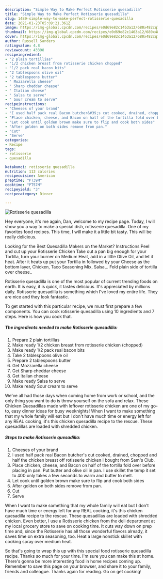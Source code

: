 ```yaml
---
description: "Simple Way to Make Perfect Rotisserie quesadilla"
title: "Simple Way to Make Perfect Rotisserie quesadilla"
slug: 1489-simple-way-to-make-perfect-rotisserie-quesadilla
date: 2021-01-23T05:09:21.361Z
image: https://img-global.cpcdn.com/recipes/e0d69e82c1463a12/680x482cq70/rotisserie-quesadilla-recipe-main-photo.jpg
thumbnail: https://img-global.cpcdn.com/recipes/e0d69e82c1463a12/680x482cq70/rotisserie-quesadilla-recipe-main-photo.jpg
cover: https://img-global.cpcdn.com/recipes/e0d69e82c1463a12/680x482cq70/rotisserie-quesadilla-recipe-main-photo.jpg
author: Russell Sanders
ratingvalue: 4.8
reviewcount: 43398
recipeingredient:
- "2 plain tortillias"
- "1/2 chicken breast from rotisserie chicken chopped"
- "1/2 pack real bacon bits"
- "2 tablespoons olive oil"
- "2 tablespoons butter"
- " Mozzarella cheese"
- " Sharp cheddar cheese"
- " Italian cheese"
- " Salsa to serve"
- " Sour cream to serve"
recipeinstructions:
- "Cheeses of your brand"
- "I used half pack real Bacon butcher&#39;s cut cooked, drained, chopped and half the chicken breast off rotisserie chicken I bought from Sam&#39;s Club."
- "Place chicken, cheese, and Bacon on half of the tortilla fold over before placing in pan. Put butter and olive oil in pan. I use skillet the temp it set to 400 only takes a few seconds to warm and butter to melt."
- "Let cook until golden brown make sure to flip and cook both sides"
- "After golden on both sides remove from pan."
- "Cut"
- "Serve"
categories:
- Recipe
tags:
- rotisserie
- quesadilla

katakunci: rotisserie quesadilla 
nutrition: 113 calories
recipecuisine: American
preptime: "PT39M"
cooktime: "PT57M"
recipeyield: "3"
recipecategory: Dinner

---
```



![Rotisserie quesadilla](https://img-global.cpcdn.com/recipes/e0d69e82c1463a12/680x482cq70/rotisserie-quesadilla-recipe-main-photo.jpg)

Hey everyone, it's me again, Dan, welcome to my recipe page. Today, I will show you a way to make a special dish, rotisserie quesadilla. One of my favorites food recipes. This time, I will make it a little bit tasty. This will be really delicious.

Looking for the Best Quesadilla Makers on the Market? Instructions Peel and cut up your Rotisserie Chicken Take out a pan big enough for your Tortilla, turn your burner on Medium Heat, add in a little Olive Oil, and let it heat. After it heats up put your Tortilla in followed by your Cheese as the bottom layer, Chicken, Taco Seasoning Mix, Salsa,.. Fold plain side of tortilla over cheese..

Rotisserie quesadilla is one of the most popular of current trending foods on earth. It is easy, it is quick, it tastes delicious. It's appreciated by millions daily. Rotisserie quesadilla is something which I've loved my entire life. They are nice and they look fantastic.


To get started with this particular recipe, we must first prepare a few components. You can cook rotisserie quesadilla using 10 ingredients and 7 steps. Here is how you cook that.

<!--inarticleads1-->

##### The ingredients needed to make Rotisserie quesadilla:

1. Prepare 2 plain tortillias
1. Make ready 1/2 chicken breast from rotisserie chicken (chopped)
1. Make ready 1/2 pack real bacon bits
1. Take 2 tablespoons olive oil
1. Prepare 2 tablespoons butter
1. Get  Mozzarella cheese
1. Get  Sharp cheddar cheese
1. Get  Italian cheese
1. Make ready  Salsa to serve
1. Make ready  Sour cream to serve


We&#39;ve all had those days when coming home from work or school, and the only thing you want to do is throw yourself on the sofa and relax. These Chicken Quesadillas made with leftover rotisserie chicken are one of my go-to, easy dinner ideas for busy weeknights! When I want to make something that my whole family will eat but I don&#39;t have much time or energy left for any REAL cooking, it&#39;s this chicken quesadilla recipe to the rescue. These quesadillas are loaded with shredded chicken. 

<!--inarticleads2-->

##### Steps to make Rotisserie quesadilla:

1. Cheeses of your brand
1. I used half pack real Bacon butcher&#39;s cut cooked, drained, chopped and half the chicken breast off rotisserie chicken I bought from Sam&#39;s Club.
1. Place chicken, cheese, and Bacon on half of the tortilla fold over before placing in pan. Put butter and olive oil in pan. I use skillet the temp it set to 400 only takes a few seconds to warm and butter to melt.
1. Let cook until golden brown make sure to flip and cook both sides
1. After golden on both sides remove from pan.
1. Cut
1. Serve


When I want to make something that my whole family will eat but I don&#39;t have much time or energy left for any REAL cooking, it&#39;s this chicken quesadilla recipe to the rescue. These quesadillas are loaded with shredded chicken. Even better, I use a Rotisserie chicken from the deli department at my local grocery store to save on cooking time. It cuts way down on prep time and, since the Rotisserie has all those wonderful flavors already, it saves time on extra seasoning, too. Heat a large nonstick skillet with cooking spray over medium heat. 

So that's going to wrap this up with this special food rotisserie quesadilla recipe. Thanks so much for your time. I'm sure you can make this at home. There's gonna be more interesting food in home recipes coming up. Remember to save this page on your browser, and share it to your family, friends and colleague. Thanks again for reading. Go on get cooking!
